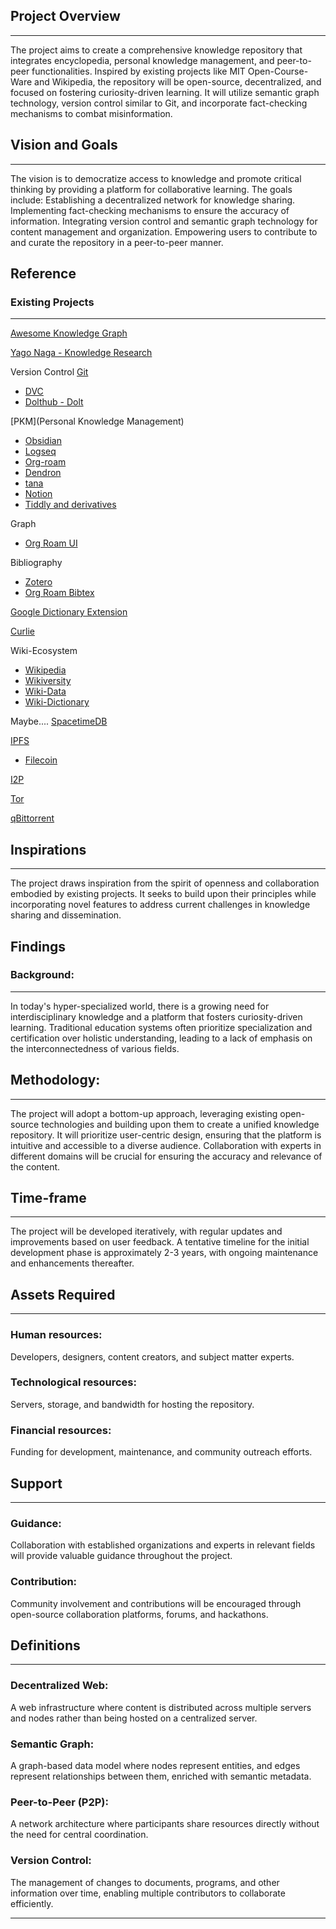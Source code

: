 ## Project Overview
---
The project aims to create a comprehensive knowledge repository that integrates encyclopedia, personal knowledge management, and peer-to-peer functionalities.
Inspired by existing projects like MIT Open-Course-Ware and Wikipedia, 
the repository will be open-source, decentralized, and focused on fostering curiosity-driven learning.
It will utilize semantic graph technology, version control similar to Git, and incorporate fact-checking mechanisms to combat misinformation.


## Vision and Goals
---
The vision is to democratize access to knowledge and promote critical thinking by providing a platform for collaborative learning. 
The goals include:
Establishing a decentralized network for knowledge sharing.
Implementing fact-checking mechanisms to ensure the accuracy of information.
Integrating version control and semantic graph technology for content management and organization.
Empowering users to contribute to and curate the repository in a peer-to-peer manner.


## Reference
### Existing Projects
---
[Awesome Knowledge Graph](https://github.com/totogo/awesome-knowledge-graph?tab=readme-ov-file)

[Yago Naga - Knowledge Research](https://www.mpi-inf.mpg.de/departments/databases-and-information-systems/research/yago-naga/)

Version Control
[Git](https://git-scm.com/)
- [DVC](https://github.com/iterative/dvc)
- [Dolthub - Dolt](https://github.com/dolthub/dolt)

[PKM](Personal Knowledge Management)
- [Obsidian](https://obsidian.md/)
- [Logseq](https://logseq.com/)
- [Org-roam](https://www.orgroam.com/)
- [Dendron](https://www.dendron.so/)
- [tana](https://tana.inc/)
- [Notion](https://www.notion.so/)
- [Tiddly and derivatives](https://tiddlywiki.com/)

Graph
- [Org Roam UI](https://github.com/org-roam/org-roam-ui)

Bibliography
- [Zotero](https://www.zotero.org/)
- [Org Roam Bibtex](https://github.com/org-roam/org-roam-bibtex)

[Google Dictionary Extension](https://chromewebstore.google.com/detail/google-dictionary-by-goog/mgijmajocgfcbeboacabfgobmjgjcoja)

[Curlie](https://curlie.org/)

Wiki-Ecosystem
- [Wikipedia](https://www.wikipedia.org/)
- [Wikiversity](https://en.wikiversity.org/wiki/Wikiversity:Main_Page)
- [Wiki-Data](https://www.wikidata.org/wiki/Wikidata:Main_Page)
- [Wiki-Dictionary](https://www.wiktionary.org/)

Maybe....
[SpacetimeDB](https://github.com/ClockworkLabs/SpacetimeDB)

[IPFS](https://github.com/ipfs/ipfs)
- [Filecoin](https://filecoin.io/)
 
[I2P](https://geti2p.net/en/)

[Tor](https://en.wikipedia.org/wiki/Tor_(network))

 [qBittorrent](https://github.com/qbittorrent/qBittorrent)

 
## Inspirations
---
The project draws inspiration from the spirit of openness and collaboration embodied by existing projects. 
It seeks to build upon their principles while incorporating novel features to address current challenges in knowledge sharing and dissemination.


## Findings
### Background: 
---
In today's hyper-specialized world, there is a growing need for interdisciplinary knowledge and a platform that fosters curiosity-driven learning. 
Traditional education systems often prioritize specialization and certification over holistic understanding, leading to a lack of emphasis on the interconnectedness of various fields.


## Methodology: 
---
The project will adopt a bottom-up approach, leveraging existing open-source technologies and building upon them to create a unified knowledge repository. It will prioritize user-centric design, ensuring that the platform is intuitive and accessible to a diverse audience. Collaboration with experts in different domains will be crucial for ensuring the accuracy and relevance of the content.


## Time-frame
---
The project will be developed iteratively, with regular updates and improvements based on user feedback. A tentative timeline for the initial development phase is approximately 2-3 years, with ongoing maintenance and enhancements thereafter.


## Assets Required
---
### Human resources: 
Developers, designers, content creators, and subject matter experts.

### Technological resources: 
Servers, storage, and bandwidth for hosting the repository.

### Financial resources: 
Funding for development, maintenance, and community outreach efforts.


## Support
---
### Guidance: 
Collaboration with established organizations and experts in relevant fields will provide valuable guidance throughout the project.

### Contribution: 
Community involvement and contributions will be encouraged through open-source collaboration platforms, forums, and hackathons.


## Definitions
---
### Decentralized Web:
A web infrastructure where content is distributed across multiple servers and nodes rather than being hosted on a centralized server.

### Semantic Graph:  
A graph-based data model where nodes represent entities, and edges represent relationships between them, enriched with semantic metadata.

### Peer-to-Peer (P2P):  
A network architecture where participants share resources directly without the need for central coordination.

### Version Control:  
The management of changes to documents, programs, and other information over time, enabling multiple contributors to collaborate efficiently.

---